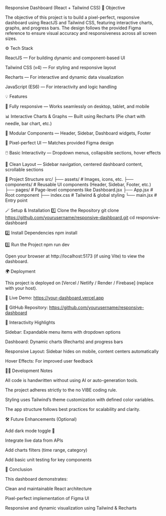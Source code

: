 Responsive Dashboard (React + Tailwind CSS)
🧭 Objective

The objective of this project is to build a pixel-perfect, responsive dashboard using ReactJS and Tailwind CSS, featuring interactive charts, graphs, and progress bars. The design follows the provided Figma reference to ensure visual accuracy and responsiveness across all screen sizes.

⚙️ Tech Stack

ReactJS — For building dynamic and component-based UI

Tailwind CSS (v4) — For styling and responsive layout

Recharts — For interactive and dynamic data visualization

JavaScript (ES6) — For interactivity and logic handling

💡 Features

📱 Fully responsive — Works seamlessly on desktop, tablet, and mobile

📊 Interactive Charts & Graphs — Built using Recharts (Pie chart with needle, bar chart, etc.)

🧩 Modular Components — Header, Sidebar, Dashboard widgets, Footer

🎨 Pixel-perfect UI — Matches provided Figma design

🖱️ Basic Interactivity — Dropdown menus, collapsible sections, hover effects

🌙 Clean Layout — Sidebar navigation, centered dashboard content, scrollable sections

🧰 Project Structure
src/
├── assets/            # Images, icons, etc.
├── components/        # Reusable UI components (Header, Sidebar, Footer, etc.)
├── pages/             # Page-level components like Dashboard.jsx
├── App.jsx            # Root component
├── index.css          # Tailwind & global styling
└── main.jsx           # Entry point

🪄 Setup & Installation
1️⃣ Clone the Repository
git clone https://github.com/yourusername/responsive-dashboard.git
cd responsive-dashboard

2️⃣ Install Dependencies
npm install

3️⃣ Run the Project
npm run dev


Open your browser at http://localhost:5173 (if using Vite) to view the dashboard.

🌍 Deployment

This project is deployed on [Vercel / Netlify / Render / Firebase] (replace with your host).

🔗 Live Demo: https://your-dashboard.vercel.app

🔗 GitHub Repository: https://github.com/yourusername/responsive-dashboard

🧩 Interactivity Highlights

Sidebar: Expandable menu items with dropdown options

Dashboard: Dynamic charts (Recharts) and progress bars

Responsive Layout: Sidebar hides on mobile, content centers automatically

Hover Effects: For improved user feedback

🧑‍💻 Development Notes

All code is handwritten without using AI or auto-generation tools.

The project adheres strictly to the no VIBE coding rule.

Styling uses Tailwind’s theme customization with defined color variables.

The app structure follows best practices for scalability and clarity.

🛠️ Future Enhancements (Optional)

Add dark mode toggle 🌙

Integrate live data from APIs

Add charts filters (time range, category)

Add basic unit testing for key components

🏁 Conclusion

This dashboard demonstrates:

Clean and maintainable React architecture

Pixel-perfect implementation of Figma UI

Responsive and dynamic visualization using Tailwind & Recharts